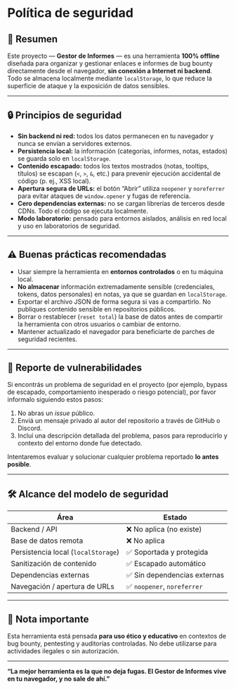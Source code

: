 # Política de seguridad

## 🧠 Resumen

Este proyecto — **Gestor de Informes** — es una herramienta **100% offline** diseñada para organizar y gestionar enlaces e informes de bug bounty directamente desde el navegador, **sin conexión a Internet ni backend**.  
Todo se almacena localmente mediante `localStorage`, lo que reduce la superficie de ataque y la exposición de datos sensibles.

---

## 🔒 Principios de seguridad

- **Sin backend ni red:** todos los datos permanecen en tu navegador y nunca se envían a servidores externos.
- **Persistencia local:** la información (categorías, informes, notas, estados) se guarda solo en `localStorage`.
- **Contenido escapado:** todos los textos mostrados (notas, tooltips, títulos) se escapan (`<`, `>`, `&`, etc.) para prevenir ejecución accidental de código (p. ej., XSS local).
- **Apertura segura de URLs:** el botón “Abrir” utiliza `noopener` y `noreferrer` para evitar ataques de `window.opener` y fugas de referencia.
- **Cero dependencias externas:** no se cargan librerías de terceros desde CDNs. Todo el código se ejecuta localmente.
- **Modo laboratorio:** pensado para entornos aislados, análisis en red local y uso en laboratorios de seguridad.

---

## ⚠️ Buenas prácticas recomendadas

- Usar siempre la herramienta en **entornos controlados** o en tu máquina local.
- **No almacenar** información extremadamente sensible (credenciales, tokens, datos personales) en notas, ya que se guardan en `localStorage`.
- Exportar el archivo JSON de forma segura si vas a compartirlo. No publiques contenido sensible en repositorios públicos.
- Borrar o restablecer (`reset total`) la base de datos antes de compartir la herramienta con otros usuarios o cambiar de entorno.
- Mantener actualizado el navegador para beneficiarte de parches de seguridad recientes.

---

## 🐛 Reporte de vulnerabilidades

Si encontrás un problema de seguridad en el proyecto (por ejemplo, bypass de escapado, comportamiento inesperado o riesgo potencial), por favor informalo siguiendo estos pasos:

1. No abras un *issue* público.
2. Enviá un mensaje privado al autor del repositorio a través de GitHub o Discord.
3. Incluí una descripción detallada del problema, pasos para reproducirlo y contexto del entorno donde fue detectado.

Intentaremos evaluar y solucionar cualquier problema reportado **lo antes posible**.

---

## 🛠️ Alcance del modelo de seguridad

| Área                              | Estado                         |
|----------------------------------|-------------------------------|
| Backend / API                    | ❌ No aplica (no existe)      |
| Base de datos remota            | ❌ No aplica                  |
| Persistencia local (`localStorage`) | ✅ Soportada y protegida      |
| Sanitización de contenido       | ✅ Escapado automático        |
| Dependencias externas           | ✅ Sin dependencias externas  |
| Navegación / apertura de URLs   | ✅ `noopener`, `noreferrer`   |

---

## 🧪 Nota importante

Esta herramienta está pensada **para uso ético y educativo** en contextos de bug bounty, pentesting y auditorías controladas. No debe utilizarse para actividades ilegales o sin autorización.

---

**“La mejor herramienta es la que no deja fugas. El Gestor de Informes vive en tu navegador, y no sale de ahí.”**
